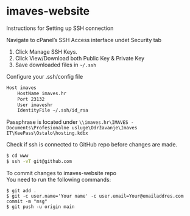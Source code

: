 # imaves-website

Instructions for Setting up SSH connection   

Navigate to cPanel’s SSH Access interface undet Security tab  

1. Click Manage SSH Keys.
2. Click View/Download both Public Key & Private Key 
3. Save downloaded files in `~/.ssh`

Configure your .ssh/config file  
```bash
Host imaves
    HostName imaves.hr
    Port 23132
    User imaveshr
    IdentityFile ~/.ssh/id_rsa
```

Passphrase is located under `\\imaves.hr\IMAVES - Documents\Profesionalne usluge\Održavanje\Imaves IT\KeePass\Ostalo\hosting.kdbx`  

Check if ssh is connected to GitHub repo before changes are made.  
```bash
$ cd www
$ ssh -vT git@github.com
```

To commit changes to imaves-website repo  
You need to run the following commands:
```git
$ git add .
$ git -c user.name='Your name' -c user.email=Your@emailaddres.com commit -m "msg"
$ git push -u origin main
```